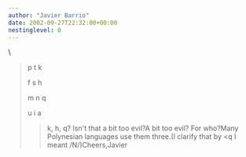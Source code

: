 ```yaml
---
author: "Javier Barrio"
date: 2002-09-27T22:32:00+00:00
nestinglevel: 0
---
```

\
> 
> p t k
> 
> f s h
> 
> m n q
> 
> u i a
>> k, h, q? Isn't that a bit too evil?A bit too evil? For who?Many Polynesian languages use them three.(I clarify that by <q
> I meant /N/)Cheers,Javier